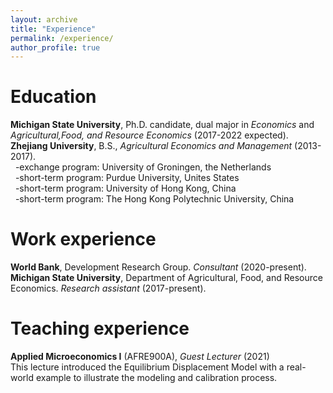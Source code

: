 ```yaml
---
layout: archive
title: "Experience"
permalink: /experience/
author_profile: true
---
```


# Education
  **Michigan State University**, Ph.D. candidate, dual major in *Economics* and *Agricultural,Food, and Resource Economics* (2017-2022 expected).    
  **Zhejiang University**, B.S., *Agricultural Economics and Management* (2013-2017).      
    &nbsp;&nbsp;-exchange program: University of Groningen, the Netherlands      
    &nbsp;&nbsp;-short-term program: Purdue University, Unites States       
    &nbsp;&nbsp;-short-term program: University of Hong Kong, China       
    &nbsp;&nbsp;-short-term program: The Hong Kong Polytechnic University, China      


# Work experience
  **World Bank**, Development Research Group. *Consultant* (2020-present).      
  **Michigan State University**, Department of Agricultural, Food, and Resource Economics. *Research assistant* (2017-present).
 
 
# Teaching experience
  **Applied Microeconomics I** (AFRE900A), *Guest Lecturer* (2021)     
  This lecture introduced the Equilibrium Displacement Model with a real-world example to illustrate the modeling and calibration process.
